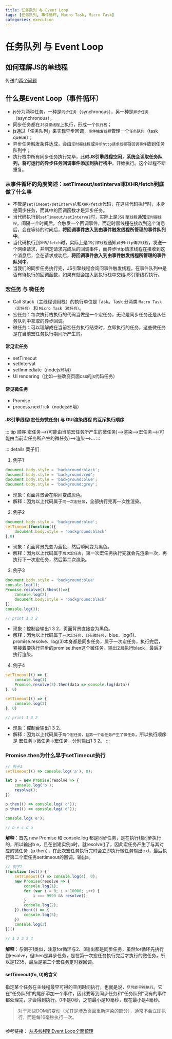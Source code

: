 ```yaml
---
title: 任务队列 与 Event Loop
tags: [任务队列, 事件循环, Macro Task, Micro Task]
categories: execution
---
```


# 任务队列 与 Event Loop

## 如何理解JS的单线程
传送门[两个问题](/Question-Bank/browser/browser-mechanism.md#两个问题)

## 什么是Event Loop（事件循环）
- js分为两种任务，一种是`同步任务`（synchronous），另一种是`异步任务`（asynchronous）。
- 同步任务都在`JS引擎线程`上执行，形成一个`执行栈`；
- js通过「任务队列」来实现异步回调，`事件触发线程`管理一个`任务队列`（task queue）；
- 异步任务触发条件达成，会由`定时器线程`或`异步http请求线程`将`回调事件`放到任务队列中；
- 执行栈中所有同步任务执行完毕，此时**JS引擎线程空闲，系统会读取任务队列，将可运行的异步任务回调事件添加到执行栈中**，开始执行。这个过程不断重复。

### 从事件循环的角度简述：setTimeout/setInterval和XHR/fetch到底做了什么事
- 不管是`setTimeout/setInterval`和`XHR/fetch`代码，在这些代码执行时，本身是同步任务，而其中的回调函数才是异步任务。
- 当代码执行到`setTimeout/setInterval`时，实际上是`JS引擎线程`通知`定时器线程`，间隔一个时间后，会触发一个回调事件，而定时器线程在接收到这个消息后，会在等待的时间后，**将回调事件放入到由事件触发线程所管理的事件队列中**。
- 当代码执行到`XHR/fetch`时，实际上是`JS引擎线程`通知`异步http请求线程`，发送一个网络请求，并制定请求完成后的回调事件，而异步http请求线程在接收到这个消息后，会在请求成功后，**将回调事件放入到由事件触发线程所管理的事件队列中**。
- 当我们的同步任务执行完，JS引擎线程会询问事件触发线程，在事件队列中是否有待执行的回调函数，如果有就会加入到执行栈中交给JS引擎线程执行。

### 宏任务 与 微任务
- Call Stack（主线程调用栈）的执行单位是 Task。Task 分两类 `Macro Task（宏任务）` 和 `Micro Task（微任务）`。
- 宏任务：每次执行栈执行的代码当做是一个宏任务，无论是同步任务还是从任务队列中拿取的异步回调。
- 微任务：可以理解成在当前宏任务执行结束时，立即执行的任务，这些微任务是在当前宏任务执行期间所产生的。

#### 常见宏任务
- setTimeout
- setInterval 
- setImmediate（nodejs环境）
- UI rendering（比如一些改变页面css的js代码任务）
#### 常见微任务
- Promise
- process.nextTick（nodejs环境）

#### JS引擎线程(宏任务微任务) 与 GUI渲染线程 的互斥执行顺序

::: tip 顺序
宏任务-->(可能由当前宏任务所产生的微任务)-->渲染-->宏任务-->(可能由当前宏任务所产生的微任务)-->渲染-->...
:::

::: details 栗子们
1. 例子1
```js
document.body.style = 'background:black';
document.body.style = 'background:red';
document.body.style = 'background:blue';
document.body.style = 'background:grey';
```
- 现象：页面背景会在瞬间变成灰色。
- 解释：因为以上代码属于`同一次宏任务`，全部执行完再一次性渲染。

2. 例子2
```js
document.body.style = 'background:blue';
setTimeout(function(){
    document.body.style = 'background:black'
},0)
```
- 现象：页面背景先变为蓝色，然后瞬间变为黑色。
- 解释：因为以上代码属于`两次宏任务`，第一次宏任务执行完就会先渲染一次，再执行下一次宏任务，然后第二次渲染。

3. 例子3
```js
document.body.style = 'background:blue'
console.log(1);
Promise.resolve().then(()=>{
    console.log(2);
    document.body.style = 'background:black'
});
console.log(3);

// print 1 3 2
```
- 现象：控制台输出1 3 2，页面背景直接变为黑色。
- 解释：因为以上代码属于`一次宏任务，且有微任务`，blue、log(1)、promise.resolve、log(3)本身都是同步任务，属于一次宏任务，执行完后，紧接着要执行异步的promise.then这个微任务，输出2且执行black，最后才执行渲染。

4. 例子4
```js
setTimeout(() => {
    console.log(1)
    Promise.resolve(3).then(data => console.log(data))
}, 0)

setTimeout(() => {
    console.log(2)
}, 0)

// print 1 3 2
```
- 现象：控制台输出1 3 2。
- 解释：因为以上代码属于`两个宏任务，且第一个宏任务产生了微任务`，所以执行顺序是 宏任务->微任务->宏任务，分别输出1 3 2。
:::

### Promise.then为什么早于setTimeout执行
```js
// 例子1
setTimeout(() => console.log('a'), 0);

let p = new Promise(resolve => {
    console.log('b');
    resolve();
})

p.then(() => console.log('c'));
p.then(() => console.log('d'));

console.log('e');

// b e c d a
```

**解释**：首先 new Promise 和 console.log 都是同步任务，是在执行栈同步执行的，所以输出b e，且在创建实例p时，就resolve()了，因此宏任务产生了与其对应的微任务（p.then），在此次宏任务执行完时会立即执行微任务输出c d，最后执行第二个宏任务settimeout的回调，输出a。

```js
// 例子2
(function test() {
    setTimeout(() => console.log(4), 0);
    new Promise(resolve => {
        console.log(1);
        for (var i = 0; i < 10000; i++) {
            i === 9999 && resolve();
        }
        console.log(2);
    }).then(() => {
        console.log(5);
    })
    console.log(3)
})()

// 1 2 3 5 4
```
**解释**：与例子1类似，注意for循环与2、3输出都是同步任务，虽然for循环先执行到resolve，但then是异步任务，是在第一次宏任务执行完后才执行的微任务，所以是1235，最后是第二个宏任务定时器回调。


#### setTimeout(fn, 0)的含义

指定某个任务在主线程最早可得的空闲时间执行，也就是说，`尽可能早得执行`。它在"任务队列"的尾部添加一个事件，因此要等到同步任务和"任务队列"现有的事件都处理完，才会得到执行。0不是0秒，之前最小是10毫秒，现在最小是4毫秒。

> 对于那些DOM的变动（尤其是涉及页面重新渲染的部分），通常不会立即执行，而是每16毫秒执行一次。

###

参考链接：
[从多线程到Event Loop全面梳理](https://juejin.im/post/5d5b4c2df265da03dd3d73e5#heading-11)

